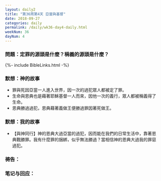 ```yaml
---
layout: daily2
title: "第36周第4天 亞當與基督"
date: 2018-09-27
categories: daily
permalink: /daily/wk36-day4-daily.html
weekNum: 36
dayNum: 4
---
```


### 問題：定罪的源頭是什麼？稱義的源頭是什麼？

{%- include BibleLinks.html -%}

### 默想：神的故事 
+ 罪與死因亞當一人進入世界，因一次的過犯眾人都被定了罪。
+ 生命與恩典也是藉著耶穌基督一人而來，因他一次的義行，眾人都被稱義得了生命。
+ 恩典勝過過犯，恩典藉著義做王便勝過罪因著死做王。

### 默想：我的故事
+ 【與神同行】神的恩典大過亞當的過犯，因而能在我們的日常生活中，靠著恩典戰勝罪。我有什麼罪的捆綁，似乎無法勝過？當相信神的恩典大過我的罪惡過犯。

### 祷告：

### 笔记与回应：
